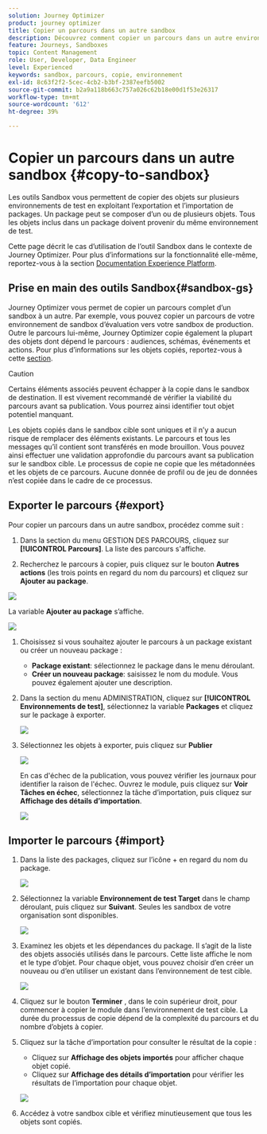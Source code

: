 ```yaml
---
solution: Journey Optimizer
product: journey optimizer
title: Copier un parcours dans un autre sandbox
description: Découvrez comment copier un parcours dans un autre environnement de test
feature: Journeys, Sandboxes
topic: Content Management
role: User, Developer, Data Engineer
level: Experienced
keywords: sandbox, parcours, copie, environnement
exl-id: 8c63f2f2-5cec-4cb2-b3bf-2387eefb5002
source-git-commit: b2a9a118b663c757a026c62b18e00d1f53e26317
workflow-type: tm+mt
source-wordcount: '612'
ht-degree: 39%

---
```


# Copier un parcours dans un autre sandbox {#copy-to-sandbox}

<!--
>[!CONTEXTUALHELP]
>id="ajo_journey_copy_main"
>title="Copy a journey to another sandbox"
>abstract="Journey Optimizer allows you to copy an entire journey from one sandbox to another. For example, you can copy a journey from the Stage sandbox environment to your Production sandbox. In addition to the Journey itself, Journey Optimizer also copies most of the objects the journey depends on."

>[!CONTEXTUALHELP]
>id="ajo_journey_copy_sandbox_details"
>title="Sandbox details"
>abstract="Select the destination sandbox you want to copy the journey to. Only sandboxes within your organization are available."

>[!CONTEXTUALHELP]
>id="ajo_journey_copy_object_details"
>title="Object details"
>abstract="This is the journey you are going to copy."

>[!CONTEXTUALHELP]
>id="ajo_journey_copy_dependent_objects"
>title="Dependent objects"
>abstract="This is the list of associated objects used in the journey. This list displays the name, the object type, as well as the internal Journey Optimizer ID."
-->

Les outils Sandbox vous permettent de copier des objets sur plusieurs environnements de test en exploitant l’exportation et l’importation de packages. Un package peut se composer d’un ou de plusieurs objets. Tous les objets inclus dans un package doivent provenir du même environnement de test.

Cette page décrit le cas d’utilisation de l’outil Sandbox dans le contexte de Journey Optimizer. Pour plus d’informations sur la fonctionnalité elle-même, reportez-vous à la section [Documentation Experience Platform](https://experienceleague.corp.adobe.com/docs/experience-platform/sandbox/ui/sandbox-tooling.html).

## Prise en main des outils Sandbox{#sandbox-gs}

Journey Optimizer vous permet de copier un parcours complet d’un sandbox à un autre. Par exemple, vous pouvez copier un parcours de votre environnement de sandbox d’évaluation vers votre sandbox de production. Outre le parcours lui-même, Journey Optimizer copie également la plupart des objets dont dépend le parcours : audiences, schémas, événements et actions. Pour plus d’informations sur les objets copiés, reportez-vous à cette [section](https://experienceleague.adobe.com/docs/experience-platform/sandbox/ui/sandbox-tooling.html#abobe-journey-optimizer-objects).

>[!CAUTION]
>
>Certains éléments associés peuvent échapper à la copie dans le sandbox de destination. Il est vivement recommandé de vérifier la viabilité du parcours avant sa publication. Vous pourrez ainsi identifier tout objet potentiel manquant.

Les objets copiés dans le sandbox cible sont uniques et il n’y a aucun risque de remplacer des éléments existants. Le parcours et tous les messages qu’il contient sont transférés en mode brouillon. Vous pouvez ainsi effectuer une validation approfondie du parcours avant sa publication sur le sandbox cible. Le processus de copie ne copie que les métadonnées et les objets de ce parcours. Aucune donnée de profil ou de jeu de données n’est copiée dans le cadre de ce processus.

## Exporter le parcours {#export}

Pour copier un parcours dans un autre sandbox, procédez comme suit :

1. Dans la section du menu GESTION DES PARCOURS, cliquez sur **[!UICONTROL Parcours]**. La liste des parcours s&#39;affiche.

1. Recherchez le parcours à copier, puis cliquez sur le bouton **Autres actions** (les trois points en regard du nom du parcours) et cliquez sur **Ajouter au package**.

![](assets/journey-sandbox1.png)

La variable **Ajouter au package** s’affiche.

![](assets/journey-sandbox2.png)

1. Choisissez si vous souhaitez ajouter le parcours à un package existant ou créer un nouveau package :

   * **Package existant**: sélectionnez le package dans le menu déroulant.
   * **Créer un nouveau package**: saisissez le nom du module. Vous pouvez également ajouter une description.

1. Dans la section du menu ADMINISTRATION, cliquez sur **[!UICONTROL Environnements de test]**, sélectionnez la variable **Packages** et cliquez sur le package à exporter.

   ![](assets/journey-sandbox3.png)

1. Sélectionnez les objets à exporter, puis cliquez sur **Publier**

   ![](assets/journey-sandbox4.png)

   En cas d&#39;échec de la publication, vous pouvez vérifier les journaux pour identifier la raison de l&#39;échec. Ouvrez le module, puis cliquez sur **Voir Tâches en échec**, sélectionnez la tâche d’importation, puis cliquez sur **Affichage des détails d’importation**.

   ![](assets/journey-sandbox9.png)

## Importer le parcours {#import}

1. Dans la liste des packages, cliquez sur l’icône + en regard du nom du package.

   ![](assets/journey-sandbox5.png)

1. Sélectionnez la variable **Environnement de test Target** dans le champ déroulant, puis cliquez sur **Suivant**. Seules les sandbox de votre organisation sont disponibles.

   ![](assets/journey-sandbox6.png)

1. Examinez les objets et les dépendances du package. Il s’agit de la liste des objets associés utilisés dans le parcours. Cette liste affiche le nom et le type d’objet. Pour chaque objet, vous pouvez choisir d’en créer un nouveau ou d’en utiliser un existant dans l’environnement de test cible.

   ![](assets/journey-sandbox7.png)

1. Cliquez sur le bouton **Terminer** , dans le coin supérieur droit, pour commencer à copier le module dans l’environnement de test cible. La durée du processus de copie dépend de la complexité du parcours et du nombre d’objets à copier.

1. Cliquez sur la tâche d’importation pour consulter le résultat de la copie :

   * Cliquez sur **Affichage des objets importés** pour afficher chaque objet copié.
   * Cliquez sur **Affichage des détails d’importation** pour vérifier les résultats de l’importation pour chaque objet.

   ![](assets/journey-sandbox8.png)

1. Accédez à votre sandbox cible et vérifiez minutieusement que tous les objets sont copiés.
